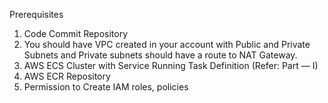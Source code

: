 Prerequisites
1. Code Commit Repository
2. You should have VPC created in your account with Public and Private Subnets and Private subnets should have a route to NAT Gateway.
3. AWS ECS Cluster with Service Running Task Definition (Refer: Part — I)
4. AWS ECR Repository
5. Permission to Create IAM roles, policies